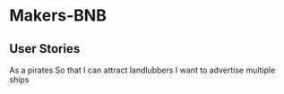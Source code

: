 # Makers-BNB

## User Stories

As a pirates
So that I can attract landlubbers
I want to advertise multiple ships
